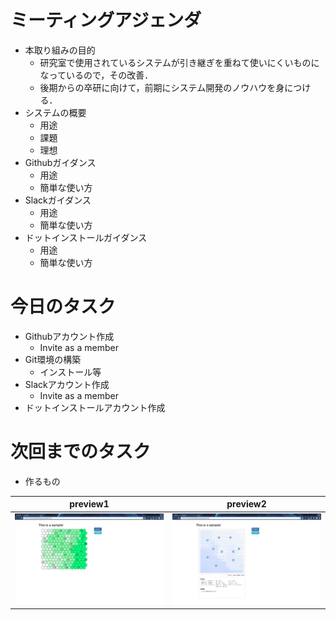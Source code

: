 # ミーティングアジェンダ

- 本取り組みの目的
  - 研究室で使用されているシステムが引き継ぎを重ねて使いにくいものになっているので，その改善．
  - 後期からの卒研に向けて，前期にシステム開発のノウハウを身につける．
- システムの概要
  - 用途
  - 課題
  - 理想
- Githubガイダンス
  - 用途 
  - 簡単な使い方
- Slackガイダンス
  - 用途
  - 簡単な使い方
- ドットインストールガイダンス
  - 用途
  - 簡単な使い方

# 今日のタスク

- Githubアカウント作成
  - Invite as a member 
- Git環境の構築
  - インストール等 
- Slackアカウント作成
  - Invite as a member
- ドットインストールアカウント作成

# 次回までのタスク

- 作るもの

|preview1|preview2|
|---|---|
|![preview1](preview1.png)|![preview2](preview2.png)|

